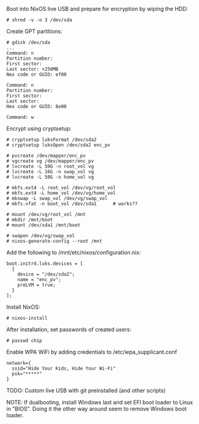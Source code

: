 Boot into NixOS live USB and prepare for encryption by wiping the HDD:

    # shred -v -n 3 /dev/sda

Create GPT partitions:

    # gdisk /dev/sda
    ...
    Command: n
    Partition number: 
    First sector: 
    Last sector: +250MB
    Nex code or GUID: ef00

    Command: n
    Partition number:
    First sector:
    Last sector:
    Hex code or GUID: 8e00

    Command: w

Encrypt using cryptsetup:

    # cryptsetup luksFormat /dev/sda2
    # cryptsetup luksOpen /dev/sda2 enc_pv
    
    # pvcreate /dev/mapper/enc_pv
    # vgcreate vg /dev/mapper/enc_pv
    # lvcreate -L 50G -n root_vol vg
    # lvcreate -L 16G -n swap_vol vg
    # lvcreate -L 50G -n home_vol vg

    # mkfs.ext4 -L root_vol /dev/vg/root_vol
    # mkfs.ext4 -L home_vol /dev/vg/home_vol
    # mkswap -L swap_vol /dev/vg/swap_vol
    # mkfs.vfat -n boot_vol /dev/sda1      # works??

    # mount /dev/vg/root_vol /mnt
    # mkdir /mnt/boot
    # mount /dev/sda1 /mnt/boot

    # swapon /dev/vg/swap_vol
    # nixos-generate-config --root /mnt

Add the following to /mnt/etc/nixos/configuration.nix:

    boot.initrd.luks.devices = [
      {
        device = "/dev/sda2";
        name = "enc_pv";
        preLVM = true;
      }
    ];

Install NixOS:

    # nixos-install

After installation, set passwords of created users:

    # passwd chip

Enable WPA WiFi by adding credentials to /etc/wpa_supplicant.conf

    network={
      ssid="Hide Your Kids, Hide Your Wi-Fi"
      psk="*****"
    }

TODO: Custom live USB with git preinstalled (and other scripts)

NOTE: If dualbooting, install Windows last and set EFI boot loader to Linux in "BIOS". Doing it the other way around seem to remove Windows boot loader.
